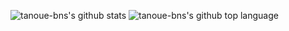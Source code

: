 ![tanoue-bns's github stats](https://github-readme-stats.vercel.app/api?username=tanoue-bns&count_private=true)
![tanoue-bns's github top language](https://github-readme-stats.vercel.app/api/top-langs/?username=tanoue-bns&layout=compact)
